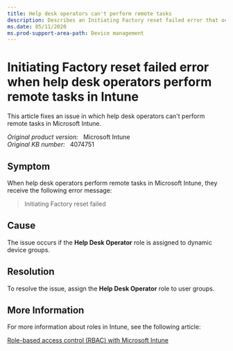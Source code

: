 ```yaml
---
title: Help desk operators can't perform remote tasks
description: Describes an Initiating Factory reset failed error that occurs when Intune help desk operators perform remote tasks.
ms.date: 05/11/2020
ms.prod-support-area-path: Device management
---
```

# Initiating Factory reset failed error when help desk operators perform remote tasks in Intune

This article fixes an issue in which help desk operators can't perform remote tasks in Microsoft Intune.

_Original product version:_ &nbsp; Microsoft Intune  
_Original KB number:_ &nbsp; 4074751

## Symptom

When help desk operators perform remote tasks in Microsoft Intune, they receive the following error message:

> Initiating Factory reset failed

## Cause

The issue occurs if the **Help Desk Operator** role is assigned to dynamic device groups.

## Resolution

To resolve the issue, assign the **Help Desk Operator** role to user groups.

## More Information

For more information about roles in Intune, see the following article:

[Role-based access control (RBAC) with Microsoft Intune](/mem/intune/fundamentals/role-based-access-control)
